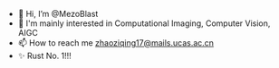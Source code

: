 - 👋 Hi, I’m @MezoBlast
- 👀 I'm mainly interested in Computational Imaging, Computer Vision, AIGC 
- 📫 How to reach me zhaoziqing17@mails.ucas.ac.cn
- ✨ Rust No. 1!!!

<!---
MezoBlast/MezoBlast is a ✨ special ✨ repository because its `README.md` (this file) appears on your GitHub profile.
You can click the Preview link to take a look at your changes.
--->
